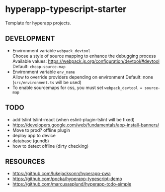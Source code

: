 # hyperapp-typescript-starter
Template for hyperapp projects.

## DEVELOPMENT
* Environment variable `webpack_devtool`  
  Choose a style of source mapping to enhance the debugging process  
  Available values: https://webpack.js.org/configuration/devtool/#devtool  
  Default: `cheap-source-map`
* Environment variable `env_name`  
  Allow to override providers depending on environment
  Default: none (`src/environment.ts` will be used)
* To enable sourcemaps for css, you must set `webpack_devtool = source-map`

## TODO
* add tslint tslint-react (when eslint-plugin-tslint will be fixed)
* https://developers.google.com/web/fundamentals/app-install-banners/
* Move to prod? offline plugin
* deploy app to device
* database (gundb)
* how to detect offline (dirty checking)

## RESOURCES
* https://github.com/lukejacksonn/hyperapp-pwa
* https://github.com/pocka/hyperapp-typescript-demo
* https://github.com/marcusasplund/hyperapp-todo-simple
